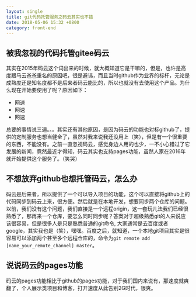 ```yaml
---
layout: single
title: git代码托管服务之码云其实也不错
date: 2018-05-06 15:32 +0800
category: front-end
---
```


## 被我忽视的代码托管gitee码云

其实在2015年码云这个词出来的时候，就大概知道它是干嘛的，但是，也许是高度跟马云爸爸重名的原因吧，很是避讳，而且当时github作为业界的标杆，无论是成熟度还是知名度都不是后来者码云能比的，所以也就没有去使用这个产品。为什么现在开始要使用了呢？原因如下：

* 网速
* 网速
* 网速

总要的事情说三遍。。。其实还有其他原因，是因为码云的功能也对标github了，提供的定制服务也想当健全了，虽然对我来说我还没用上（笑），但是有一个很重要的东西，不能没有。之前一直忽视码云，感觉身边人用的也少，一不小心错过了它发展的新闻，竟然最近才得知，码云其实也支持pages功能，虽然人家在2016年就开始提供这个服务了。（笑哭）

## 不想放弃github也想托管码云，怎么办

码云是后来者，所以提供了一个可以导入项目的功能，这个可以直接将github上的代码同步到码云上来，很方便。然后就是在本地开发，想要同步两个仓库的问题。以前，我们没有这个问题，我们直接是一个远程origin，这一套玩儿法我们已经很熟悉了，那再来一个仓库，要怎么同时同步呢？答案对于超级熟悉git的人来说应该很容易，但是很多人是只是熟悉普通的git命令, 大家通常是去百度或者google，其实我也是（笑），嘿嘿。百度之后，就知道，一个本地git项目其实是很容易可以添加两个甚至多个远程仓库的，命令为`git remote add [name_your_remote_channel] master`。

## 说说码云的pages功能

码云的pages功能相比于github的pages功能，对于我们国内来说有，那速度就爽翻了，个人展示类项目和博客，打开速度从此告别2G时代，很爽。
